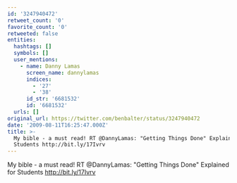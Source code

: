 ```yaml
---
id: '3247940472'
retweet_count: '0'
favorite_count: '0'
retweeted: false
entities:
  hashtags: []
  symbols: []
  user_mentions:
    - name: Danny Lamas
      screen_name: dannylamas
      indices:
        - '27'
        - '38'
      id_str: '6681532'
      id: '6681532'
  urls: []
original_url: https://twitter.com/benbalter/status/3247940472
date: '2009-08-11T16:25:47.000Z'
title: >-
  My bible - a must read! RT @DannyLamas: "Getting Things Done" Explained for
  Students http://bit.ly/17Ivrv
---
```


My bible - a must read! RT @DannyLamas: "Getting Things Done" Explained for Students http://bit.ly/17Ivrv